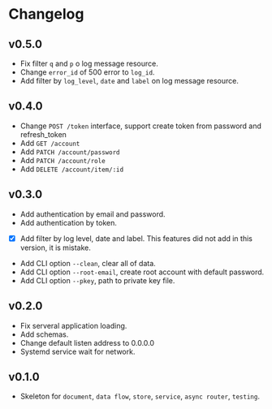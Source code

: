 # Changelog

## v0.5.0

* Fix filter `q` and `p` o log message resource.
* Change `error_id` of 500 error to `log_id`.
* Add filter by `log_level`, `date` and `label` on log message resource.

## v0.4.0

* Change `POST /token` interface, support create token from password and
  refresh_token
* Add `GET /account`
* Add `PATCH /account/password`
* Add `PATCH /account/role`
* Add `DELETE /account/item/:id`

## v0.3.0

* Add authentication by email and password.
* Add authentication by token.
* [X] Add filter by log level, date and label. This features did not add
  in this version, it is mistake.
* Add CLI option `--clean`, clear all of data.
* Add CLI option `--root-email`, create root account with default password.
* Add CLI option `--pkey`, path to private key file.

## v0.2.0

* Fix serveral application loading.
* Add schemas.
* Change default listen address to 0.0.0.0
* Systemd service wait for network.

## v0.1.0

* Skeleton for `document`, `data flow`, `store`, `service`, `async router`,
  `testing`.
